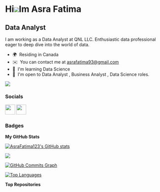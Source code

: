 Hi![](https://user-images.githubusercontent.com/18350557/176309783-0785949b-9127-417c-8b55-ab5a4333674e.gif)Im Asra Fatima
===================================================================================================================================

Data Analyst
-------------------

I am working as a Data Analyst at QNL LLC. Enthusiastic data professional eager to deep dive into the world of data.

* 🌍  Residing in Canada
* ✉️  You can contact me at [asrafatima93@gmail.com](mailto:asrafatima93@gmail.com)
* 🧠  I'm learning Data Science
* 🤝  I'm open to Data Analyst , Business Analyst , Data Science roles.

<a href="https://www.github.com/AsraFatima123" target="_blank" rel="noreferrer"><img
src="https://img.shields.io/github/followers/AsraFatima123?logo=github&style=for-the-badge&color=0891b2&labelColor=1c1917" /></a>

### Socials

<p align="left"> <a href="https://www.github.com/AsraFatima123" target="_blank" rel="noreferrer"><img src="https://raw.githubusercontent.com/danielcranney/readme-generator/main/public/icons/socials/github.svg" width="32" height="32" /></a> <a href="https://www.linkedin.com/in/asrafatima/" target="_blank" rel="noreferrer"><img src="https://raw.githubusercontent.com/danielcranney/readme-generator/main/public/icons/socials/linkedin.svg" width="32" height="32" /></a></p>

### Badges

<b>My GitHub Stats</b>

<a href="http://www.github.com/AsraFatima123"><img src="https://github-readme-stats.vercel.app/api?username=AsraFatima123&show_icons=true&hide=&count_private=true&title_color=0891b2&text_color=ffffff&icon_color=0891b2&bg_color=1c1917&hide_border=true&show_icons=true" alt="AsraFatima123's GitHub stats" /></a>

<a href="http://www.github.com/AsraFatima123"><img src="https://github-readme-streak-stats.herokuapp.com/?user=AsraFatima123&stroke=ffffff&background=1c1917&ring=0891b2&fire=0891b2&currStreakNum=ffffff&currStreakLabel=0891b2&sideNums=ffffff&sideLabels=ffffff&dates=ffffff&hide_border=true" /></a>

<a href="http://www.github.com/AsraFatima123"><img src="https://github-readme-activity-graph.cyclic.app/graph?username=AsraFatima123&bg_color=1c1917&color=ffffff&line=0891b2&point=ffffff&area_color=1c1917&area=true&hide_border=true&custom_title=GitHub%20Commits%20Graph" alt="GitHub Commits Graph" /></a>

<a href="https://github.com/AsraFatima123" align="left"><img src="https://github-readme-stats.vercel.app/api/top-langs/?username=AsraFatima123&langs_count=10&title_color=0891b2&text_color=ffffff&icon_color=0891b2&bg_color=1c1917&hide_border=true&locale=en&custom_title=Top%20%Languages" alt="Top Languages" /></a>

<b>Top Repositories</b>

<div width="100%" align="center"></div><br /><br /><br /><br /><br /><br /><br />
